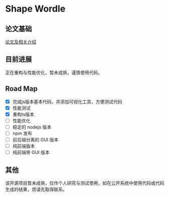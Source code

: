 # Shape Wordle

## 论文基础

[论文及相关介绍](https://vislab.wang/post/shapewordle:-tailoring-wordles-using-shape-aware-archimedean-spirals/)

## 目前进展

正在重构与性能优化，暂未成熟，谨慎使用代码。

## Road Map

- [x] 完成js版本基本代码，并添加可视化工具，方便测试代码
- [x] 性能测试
- [x] 重构ts版本
- [ ] 性能优化
- [ ] 稳定的 nodejs 版本
- [ ] npm 发布
- [ ] 前后端分离的 GUI 版本
- [ ] 纯前端版本
- [ ] 纯前端带 GUI 版本

## 其他

该开源项目暂未成熟，仅作个人研究与测试使用，如在公开系统中使用代码或代码生成的结果，烦请先取得联系。
